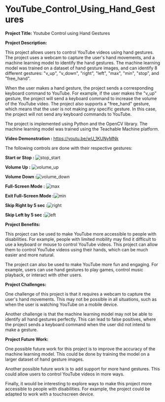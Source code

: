 # YouTube_Control_Using_Hand_Gestures
**Project Title:** Youtube Control using Hand Gestures

**Project Description:**

This project allows users to control YouTube videos using hand gestures. The project uses a webcam to capture the user's hand movements, and a machine learning model to identify the hand gestures. The machine learning model was trained on a dataset of hand gesture images, and can identify 8 different gestures: "v_up", "v_down", "right", "left", "max", "min", "stop", and "free_hand".

When the user makes a hand gesture, the project sends a corresponding keyboard command to YouTube. For example, if the user makes the "v_up" gesture, the project will send a keyboard command to increase the volume of the YouTube video. The project also supports a "free_hand" gesture, which means that the user is not making any specific gesture. In this case, the project will not send any keyboard commands to YouTube.

The project is implemented using Python and the OpenCV library. The machine learning model was trained using the Teachable Machine platform.

**Video Demonstration :**  https://youtu.be/wU_1KUNyMNk

The following controls are done with their respective gestures:

**Start or Stop :** ![stop_start](https://github.com/racker9r/YouTube_Control_Using_Hand_Gestures/assets/111962760/e9d1f603-e893-440e-b533-61c0e11740d9)


**Volume Up :** ![volume_up](https://github.com/racker9r/YouTube_Control_Using_Hand_Gestures/assets/111962760/5feebab4-1c5b-4312-9ebd-09f3675b03c1)


**Volume Down :**![volume_down](https://github.com/racker9r/YouTube_Control_Using_Hand_Gestures/assets/111962760/69ccd68d-3eb3-4d6f-a46d-5cfc3c67b8f5)


**Full-Screen Mode :** ![max](https://github.com/racker9r/YouTube_Control_Using_Hand_Gestures/assets/111962760/bf049ddd-fbd0-4a9d-97f4-e6c16d9d9c74)


**Exit Full-Screen Mode :**![min](https://github.com/racker9r/YouTube_Control_Using_Hand_Gestures/assets/111962760/07964b73-f473-4051-b546-f0bfbe177d1a)


**Skip Right by 5 sec :**![right](https://github.com/racker9r/YouTube_Control_Using_Hand_Gestures/assets/111962760/788b6373-8a0b-4b0c-a280-8446f3f5eb8a)


**Skip Left by 5 sec :**![left](https://github.com/racker9r/YouTube_Control_Using_Hand_Gestures/assets/111962760/7239b527-35ca-40eb-b8ed-4d2beecc9ab7)



**Project Benefits:**

This project can be used to make YouTube more accessible to people with disabilities. For example, people with limited mobility may find it difficult to use a keyboard or mouse to control YouTube videos. This project can allow them to control YouTube videos using their hands, which can be much easier and more natural.

The project can also be used to make YouTube more fun and engaging. For example, users can use hand gestures to play games, control music playback, or interact with other users.

**Project Challenges:**

One challenge of this project is that it requires a webcam to capture the user's hand movements. This may not be possible in all situations, such as when the user is watching YouTube on a mobile device.

Another challenge is that the machine learning model may not be able to identify all hand gestures perfectly. This can lead to false positives, where the project sends a keyboard command when the user did not intend to make a gesture.

**Project Future Work:**

One possible future work for this project is to improve the accuracy of the machine learning model. This could be done by training the model on a larger dataset of hand gesture images.

Another possible future work is to add support for more hand gestures. This could allow users to control YouTube videos in more ways.

Finally, it would be interesting to explore ways to make this project more accessible to people with disabilities. For example, the project could be adapted to work with a touchscreen device.
